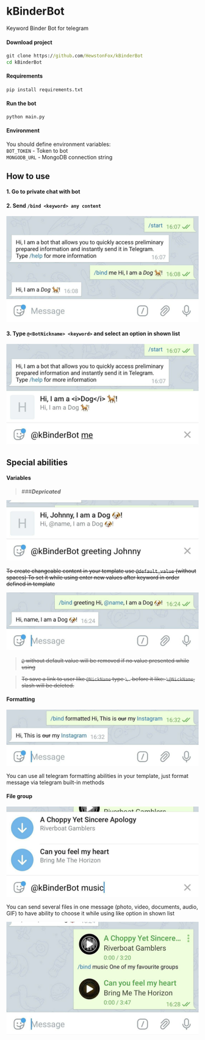 # kBinderBot
Keyword Binder Bot for telegram

#### Download project
```cmd
git clone https://github.com/HewstonFox/kBinderBot
cd kBinderBot
```

#### Requirements
```
pip install requirements.txt
```

#### Run the bot
```
python main.py
```
#### Environment
You should define environment variables: \
`BOT_TOKEN` - Token to bot  
`MONGODB_URL` - MongoDB connection string 

## How to use

#### 1. Go to private chat with bot
#### 2. Send `/bind <keyword> any content`

![Bind example](assets/example_bind.jpg)

#### 3. Type `@<BotNickname> <keyword>` and select an option in shown list

![Bind example](assets/example_use.jpg)

## Special abilities
#### Variables 

> ###***Depricated***

 <del>
 
![Bind example](assets/use_variable.jpg)

To create changeable content in your template use `@default_value` (without spaces)
To set it while using enter new values after keyword in order defined in template

![Bind example](assets/create_variable.jpg)

>`@` without default value will be removed if no value presented while using  

>To save a link to user like `@NickName` type `\ ` before it like: `\@NickName`, slash will be deleted.  
 
</del>

#### Formatting

![Bind example](assets/formatting.jpg)

You can use all telegram formatting abilities in your template, just format message
via telegram built-in methods


#### File group

![Bind example](assets/selected_files.jpg)

You can send several files in one message (photo, video, documents, audio, GIF) 
to have ability to choose it while using like option in shown list

![Bind example](assets/files.jpg)
